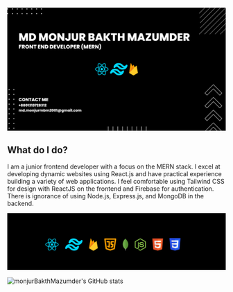 
![cover](https://raw.githubusercontent.com/monjurBakthMazumder/monjurBakthMazumder/main/image/cover.png)


## What do I do?

I am a junior frontend developer with a focus on the MERN stack. I excel at developing dynamic websites using React.js and have practical experience building a variety of web applications. I feel comfortable using Tailwind CSS for design with ReactJS on the frontend and Firebase for authentication. There is ignorance of using Node.js, Express.js, and MongoDB in the backend.


![icon](https://raw.githubusercontent.com/monjurBakthMazumder/monjurBakthMazumder/main/image/icon.png)


![monjurBakthMazumder's GitHub stats](https://github-readme-stats.vercel.app/api?username=monjurBakthMazumder&show_icons=true&theme=transparent)



<!--
**monjurBakthMazumder/monjurBakthMazumder** is a ✨ _special_ ✨ repository because its `README.md` (this file) appears on your GitHub profile.

Here are some ideas to get you started:

- 🔭 I’m currently working on ...
- 🌱 I’m currently learning ...
- 👯 I’m looking to collaborate on ...
- 🤔 I’m looking for help with ...
- 💬 Ask me about ...
- 📫 How to reach me: ...
- 😄 Pronouns: ...
- ⚡ Fun fact: ...
-->
